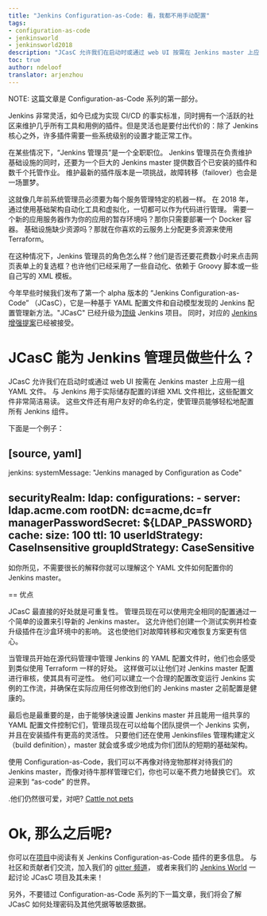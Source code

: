 ```yaml
---
title: "Jenkins Configuration-as-Code: 看，我都不用手动配置"
tags:
- configuration-as-code
- jenkinsworld
- jenkinsworld2018
description: "JCasC 允许我们在启动时或通过 web UI 按需在 Jenkins master 上应用一组 YAML 文件"
toc: true
author: ndeloof
translator: arjenzhou
---
```


NOTE: 这篇文章是 Configuration-as-Code 系列的第一部分。

Jenkins 非常灵活，如今已成为实现 CI/CD 的事实标准，同时拥有一个活跃的社区来维护几乎所有工具和用例的插件。但是灵活也是要付出代价的：除了 Jenkins 核心之外，许多插件需要一些系统级别的设置才能正常工作。

在某些情况下，“Jenkins 管理员”是一个全职职位。
Jenkins 管理员在负责维护基础设施的同时，还要为一个巨大的 Jenkins master 提供数百个已安装的插件和数千个托管作业。
维护最新的插件版本是一项挑战，故障转移（failover）也会是一场噩梦。

这就像几年前系统管理员必须要为每个服务管理特定的机器一样。
在 2018 年，通过使用基础架构自动化工具和虚拟化，一切都可以作为代码进行管理。
需要一个新的应用服务器作为你的应用的暂存环境吗？那你只需要部署一个 Docker 容器。
基础设施缺少资源吗？那就在你喜欢的云服务上分配更多资源来使用 Terraform。

在这种情况下，Jenkins 管理员的角色怎么样？他们是否还要花费数小时来点击网页表单上的复选框？也许他们已经采用了一些自动化、依赖于 Groovy 脚本或一些自己写的 XML 模板。

今年早些时候我们发布了第一个 alpha 版本的 “Jenkins Configuration-as-Code” （JCasC），它是一种基于 YAML 配置文件和自动模型发现的 Jenkins 配置管理新方法。"JCasC" 已经升级为[顶级](https://jenkins.io/projects/) Jenkins 项目。 同时，对应的
[Jenkins 增强提案](https://github.com/jenkinsci/jep/tree/master/jep/201/)已经被接受。

# JCasC 能为 Jenkins 管理员做些什么？

JCasC 允许我们在启动时或通过 web UI 按需在 Jenkins master 上应用一组 YAML 文件。
与 Jenkins 用于实际储存配置的详细 XML 文件相比，这些配置文件非常简洁易读。
这些文件还有用户友好的命名约定，使管理员能够轻松地配置所有 Jenkins 组件。

下面是一个例子：

[source, yaml]
----
jenkins:
 systemMessage: "Jenkins managed by Configuration as Code"

 securityRealm:
   ldap:
     configurations:
       - server: ldap.acme.com
         rootDN: dc=acme,dc=fr
         managerPasswordSecret: ${LDAP_PASSWORD}
     cache:
       size: 100
       ttl: 10
     userIdStrategy: CaseInsensitive
     groupIdStrategy: CaseSensitive
----

如你所见，不需要很长的解释你就可以理解这个 YAML 文件如何配置你的 Jenkins master。

== 优点

JCasC 最直接的好处就是可重复性。
管理员现在可以使用完全相同的配置通过一个简单的设置来引导新的 Jenkins master。
这允许他们创建一个测试实例并检查升级插件在沙盒环境中的影响。
这也使他们对故障转移和灾难恢复方案更有信心。

当管理员开始在源代码管理中管理 Jenkins 的 YAML 配置文件时，他们也会感受到类似使用 Terraform 一样的好处。
这样做可以让他们对 Jenkins master 配置进行审核，使其具有可逆性。
他们可以建立一个合理的配置改变运行 Jenkins 实例的工作流，并确保在实际应用任何修改到他们的 Jenkins master 之前配置是健康的。

最后也是最重要的是，由于能够快速设置 Jenkins master 并且能用一组共享的 YAML 配置文件控制它们，管理员现在可以给每个团队提供一个 Jenkins 实例，并且在安装插件有更高的灵活性。
只要他们还在使用 Jenkinsfiles 管理构建定义（build definition），master 就会或多或少地成为你们团队的短期的基础架构。

使用 Configuration-as-Code，我们可以不再像对待宠物那样对待我们的 Jenkins master，而像对待牛那样管理它们，你也可以毫不费力地替换它们。
欢迎来到 “as-code” 的世界。

.他们仍然很可爱，对吧?
[Cattle not pets](/image/cow.jpg)

# Ok, 那么之后呢?
你可以在[项目](https://github.com/jenkinsci/configuration-as-code-plugin)中阅读有关 Jenkins Configuration-as-Code 插件的更多信息。
与社区和贡献者们交流，加入我们的
[gitter 频道](https://gitter.im/jenkinsci/configuration-as-code-plugin)，
或者来我们的
[Jenkins World](https://www.cloudbees.com/devops-world) 一起讨论 JCasC 项目及其未来！

另外，不要错过 Configuration-as-Code 系列的下一篇文章，我们将会了解 JCasC 如何处理密码及其他凭据等敏感数据。
